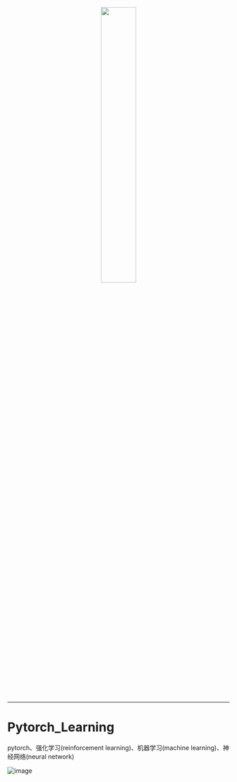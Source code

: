 <p align="center"><img width="40%" src="https://github.com/Walhalla-Summary/Pytorch_Learning/blob/master/pytorch/pytorch_logo.png" /></p>

--------------------------------------------------------------------------------


# Pytorch_Learning

pytorch、强化学习(reinforcement learning)、机器学习(machine learning)、神经网络(neural network)


![image](https://user-images.githubusercontent.com/78151358/192429439-7ae7140e-d957-4960-9711-78b82f42fb76.png)
